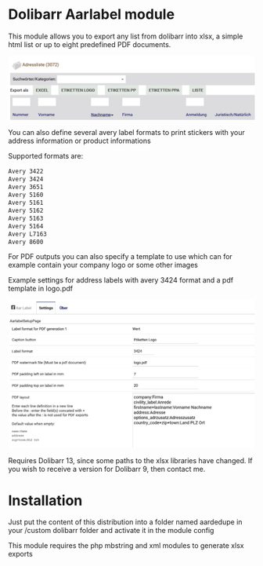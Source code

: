 Dolibarr Aarlabel module
========================

This module allows you to export any list from
dolibarr into xlsx, a simple html list or
up to eight predefined PDF documents.

![Export view](doc/example-export-view.png)

You can also define several avery label formats
to print stickers with your address information
or product informations

Supported formats are:

    Avery 3422
    Avery 3424
    Avery 3651
    Avery 5160
    Avery 5161
    Avery 5162
    Avery 5163
    Avery 5164
    Avery L7163
    Avery 8600
	
For PDF outputs you can also specify a template to use
which can for example contain your company logo
or some other images

Example settings for address labels with avery 3424 format and
a pdf template in logo.pdf

![Example settings](doc/example-avery-3424-settings.png)

Requires Dolibarr 13, since some paths to the xlsx
libraries have changed. If you wish to receive a version for
Dolibarr 9, then contact me.

# Installation
Just put the content of this distribution into
a folder named aardedupe in your /custom dolibarr
folder and activate it in the module config

This module requires the php mbstring and xml modules
to generate xlsx exports